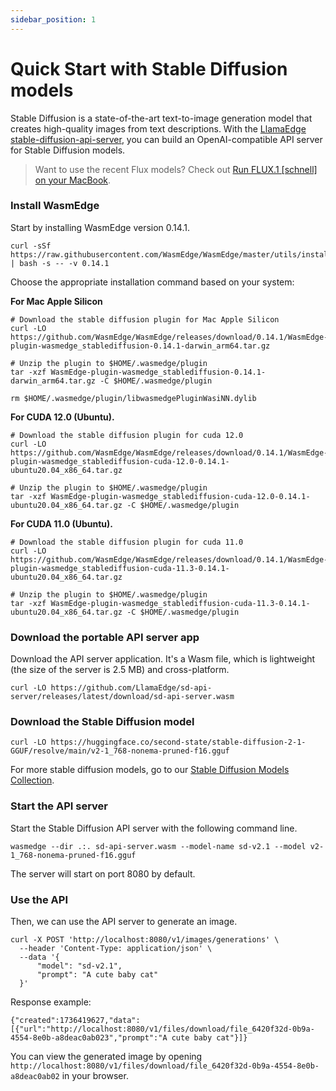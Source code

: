 ```yaml
---
sidebar_position: 1
---
```


# Quick Start with Stable Diffusion models

Stable Diffusion is a state-of-the-art text-to-image generation model that creates high-quality images from text descriptions. With the [LlamaEdge stable-diffusion-api-server](https://github.com/LlamaEdge/sd-api-server), you can build an OpenAI-compatible API server for Stable Diffusion models.

> Want to use the recent Flux models? Check out [Run FLUX.1 [schnell] on your MacBook](https://www.secondstate.io/articles/flux1/).


### Install WasmEdge 

Start by installing WasmEdge version 0.14.1.

```
curl -sSf https://raw.githubusercontent.com/WasmEdge/WasmEdge/master/utils/install_v2.sh | bash -s -- -v 0.14.1
```
Choose the appropriate installation command based on your system:

**For Mac Apple Silicon**

```
# Download the stable diffusion plugin for Mac Apple Silicon
curl -LO https://github.com/WasmEdge/WasmEdge/releases/download/0.14.1/WasmEdge-plugin-wasmedge_stablediffusion-0.14.1-darwin_arm64.tar.gz

# Unzip the plugin to $HOME/.wasmedge/plugin
tar -xzf WasmEdge-plugin-wasmedge_stablediffusion-0.14.1-darwin_arm64.tar.gz -C $HOME/.wasmedge/plugin

rm $HOME/.wasmedge/plugin/libwasmedgePluginWasiNN.dylib
```

**For CUDA 12.0 (Ubuntu).** 

```
# Download the stable diffusion plugin for cuda 12.0
curl -LO https://github.com/WasmEdge/WasmEdge/releases/download/0.14.1/WasmEdge-plugin-wasmedge_stablediffusion-cuda-12.0-0.14.1-ubuntu20.04_x86_64.tar.gz

# Unzip the plugin to $HOME/.wasmedge/plugin
tar -xzf WasmEdge-plugin-wasmedge_stablediffusion-cuda-12.0-0.14.1-ubuntu20.04_x86_64.tar.gz -C $HOME/.wasmedge/plugin
```

**For CUDA 11.0 (Ubuntu).** 

```
# Download the stable diffusion plugin for cuda 11.0
curl -LO https://github.com/WasmEdge/WasmEdge/releases/download/0.14.1/WasmEdge-plugin-wasmedge_stablediffusion-cuda-11.3-0.14.1-ubuntu20.04_x86_64.tar.gz

# Unzip the plugin to $HOME/.wasmedge/plugin
tar -xzf WasmEdge-plugin-wasmedge_stablediffusion-cuda-11.3-0.14.1-ubuntu20.04_x86_64.tar.gz -C $HOME/.wasmedge/plugin
```

### Download the portable API server app

Download the API server application. It's a Wasm file, which is lightweight (the size of the server is 2.5 MB) and cross-platform.

```
curl -LO https://github.com/LlamaEdge/sd-api-server/releases/latest/download/sd-api-server.wasm
```

### Download the Stable Diffusion model


```
curl -LO https://huggingface.co/second-state/stable-diffusion-2-1-GGUF/resolve/main/v2-1_768-nonema-pruned-f16.gguf
```
For more stable diffusion models, go to our [Stable Diffusion Models Collection](https://huggingface.co/collections/second-state/stable-diffusion-models-677f9b3e01ac894463f4b326).

### Start the API server

Start the Stable Diffusion API server with the following command line.

```
wasmedge --dir .:. sd-api-server.wasm --model-name sd-v2.1 --model v2-1_768-nonema-pruned-f16.gguf
```
The server will start on port 8080 by default.

### Use the API

Then, we can use the API server to generate an image.

```
curl -X POST 'http://localhost:8080/v1/images/generations' \
  --header 'Content-Type: application/json' \
  --data '{
      "model": "sd-v2.1",
      "prompt": "A cute baby cat"
  }'
```

Response example:

```
{"created":1736419627,"data":[{"url":"http://localhost:8080/v1/files/download/file_6420f32d-0b9a-4554-8e0b-a8deac0ab023","prompt":"A cute baby cat"}]}
```

You can view the generated image by opening `http://localhost:8080/v1/files/download/file_6420f32d-0b9a-4554-8e0b-a8deac0ab02` in your browser.
